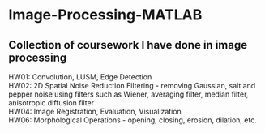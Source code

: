 # Image-Processing-MATLAB
## Collection of coursework I have done in image processing <br>
HW01: Convolution, LUSM, Edge Detection <br>
HW02: 2D Spatial Noise Reduction Filtering - removing Gaussian, salt and pepper noise using filters such as Wiener, averaging filter, median filter, anisotropic diffusion filter <br>
HW04: Image Registration, Evaluation, Visualization <br>
HW06: Morphological Operations - opening, closing, erosion, dilation, etc.
